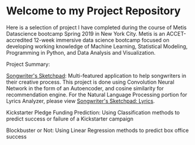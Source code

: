 # Welcome to my Project Repository

Here is a selection of project I have completed during the course of Metis Datascience bootcamp Spring 2019 in New York City. Metis is an ACCET-accredited 12-week immersive data science bootcamp focused on developing working knowledge of Machine Learning, Statistical Modeling, Programming in Python, and Data Analysis and Visualization.

Project Summary:

[Songwriter's Sketchpad](https://github.com/carrie2010210/dsp_qiu/blob/master/Songwriter's%20Sketchpad.ipynb): Multi-featured application to help songwriters in their creative process. This project is done using Convolution Neural Network in the form of an Autoencoder, and cosine similarity for recommendation engine. For the Natural Language Processing portion for Lyrics Analyzer, please view [Songwriter's Sketchpad: Lyrics](link).

Kickstarter Pledge Funding Prediction: Using Classification methods to predict success or failure of a Kickstarter campaign

Blockbuster or Not: Using Linear Regression methods to predict box office success 

